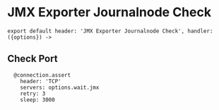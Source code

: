
# JMX Exporter Journalnode Check

    export default header: 'JMX Exporter Journalnode Check', handler: ({options}) ->

## Check Port

      @connection.assert
        header: 'TCP'
        servers: options.wait.jmx
        retry: 3
        sleep: 3000

